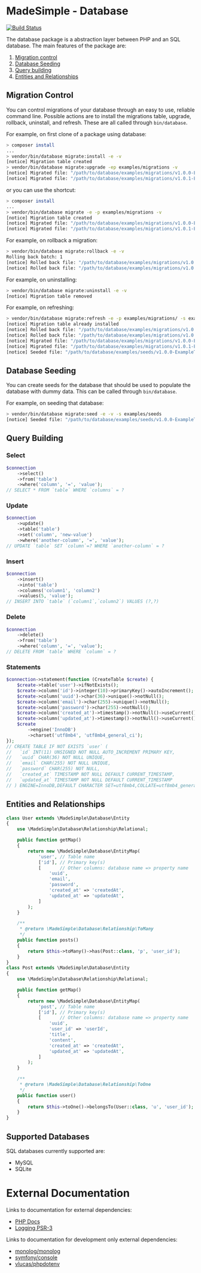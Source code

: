 # MadeSimple - Database
[![Build Status](https://travis-ci.org/pdscopes/database.svg?branch=master)](https://travis-ci.org/pdscopes/database)

The database package is a abstraction layer between PHP and an SQL database.
The main features of the package are:

1. [Migration control](#migration-control)
2. [Database Seeding](#database-seeding)
3. [Query building](#query-building)
4. [Entities and Relationships](#entities-and-relationships)

## Migration Control
You can control migrations of your database through an easy to use, reliable
command line. Possible actions are to install the migrations table, upgrade,
rollback, uninstall, and refresh. These are all called through `bin/database`.

For example, on first clone of a package using database:
```bash
> composer install
...
> vendor/bin/database migrate:install -e -v
[notice] Migration table created
> vendor/bin/database migrate:upgrade -ep examples/migrations -v
[notice] Migrated file: "/path/to/database/examples/migrations/v1.0.0-ExampleInitial.php"
[notice] Migrated file: "/path/to/database/examples/migrations/v1.0.1-ExampleComment.php"
```
or you can use the shortcut:
```bash
> composer install
...
> vendor/bin/database migrate -e -p examples/migrations -v
[notice] Migration table created
[notice] Migrated file: "/path/to/database/examples/migrations/v1.0.0-ExampleInitial.php"
[notice] Migrated file: "/path/to/database/examples/migrations/v1.0.1-ExampleComment.php"
```


For example, on rollback a migration:
```bash
> vendor/bin/database migrate:rollback -e -v
Rolling back batch: 1
[notice] Rolled back file: "/path/to/database/examples/migrations/v1.0.1-ExampleComment.php"
[notice] Rolled back file: "/path/to/database/examples/migrations/v1.0.0-ExampleInitial.php"
```

For example, on uninstalling:
```bash
> vendor/bin/database migrate:uninstall -e -v
[notice] Migration table removed
```

For example, on refreshing:
```bash
> vendor/bin/database migrate:refresh -e -p examples/migrations/ -s examples/seeds/ -v
[notice] Migration table already installed
[notice] Rolled back file: "/path/to/database/examples/migrations/v1.0.1-ExampleComment.php"
[notice] Rolled back file: "/path/to/database/examples/migrations/v1.0.0-ExampleInitial.php"
[notice] Migrated file: "/path/to/database/examples/migrations/v1.0.0-ExampleInitial.php"
[notice] Migrated file: "/path/to/database/examples/migrations/v1.0.1-ExampleComment.php"
[notice] Seeded file: "/path/to/database/examples/seeds/v1.0.0-ExampleTableSeeder.php"
```

## Database Seeding
You can create seeds for the database that should be used to populate the
database with dummy data. This can be called through `bin/database`.

For example, on seeding that database:
```bash
> vendor/bin/database migrate:seed -e -v -s examples/seeds
[notice] Seeded file: "/path/to/database/examples/seeds/v1.0.0-ExampleTableSeeder.php"
```

## Query Building
### Select
```php
$connection
    ->select()
    ->from('table')
    ->where('column', '=', 'value');
// SELECT * FROM `table` WHERE `columns` = ?
```

### Update
```php
$connection
    ->update()
    ->table('table')
    ->set('column', 'new-value')
    ->where('another-column', '=', 'value');
// UPDATE `table` SET `column`=? WHERE `another-column` = ?
```

### Insert
```php
$connection
    ->insert()
    ->into('table')
    ->columns('column1', 'column2')
    ->values(5, 'value');
// INSERT INTO `table` (`column1`,`column2`) VALUES (?,?)
```

### Delete
```php
$connection
    ->delete()
    ->from('table')
    ->where('column', '=', 'value');
// DELETE FROM `table` WHERE `column` = ?
```

### Statements
```php
$connection->statement(function (CreateTable $create) {
    $create->table('user')->ifNotExists();
    $create->column('id')->integer(10)->primaryKey()->autoIncrement();
    $create->column('uuid')->char(36)->unique()->notNull();
    $create->column('email')->char(255)->unique()->notNull();
    $create->column('password')->char(255)->notNull();
    $create->column('created_at')->timestamp()->notNull()->useCurrent();
    $create->column('updated_at')->timestamp()->notNull()->useCurrent();
    $create
        ->engine('InnoDB')
        ->charset('utf8mb4', 'utf8mb4_general_ci');
});
// CREATE TABLE IF NOT EXISTS `user` (
//   `id` INT(11) UNSIGNED NOT NULL AUTO_INCREMENT PRIMARY KEY,
//   `uuid` CHAR(36) NOT NULL UNIQUE,
//   `email` CHAR(255) NOT NULL UNIQUE,
//   `password` CHAR(255) NOT NULL,
//   `created_at` TIMESTAMP NOT NULL DEFAULT CURRENT_TIMESTAMP,
//   `updated_at` TIMESTAMP NOT NULL DEFAULT CURRENT_TIMESTAMP
// ) ENGINE=InnoDB,DEFAULT CHARACTER SET=utf8mb4,COLLATE=utf8mb4_general_ci
```

## Entities and Relationships
```php
class User extends \MadeSimple\Database\Entity
{
    use \MadeSimple\Database\Relationship\Relational;

    public function getMap()
    {
        return new \MadeSimple\Database\EntityMap(
            'user', // Table name
            ['id'], // Primary key(s)
            [       // Other columns: database name => property name
                'uuid',
                'email',
                'password',
                'created_at' => 'createdAt',
                'updated_at' => 'updatedAt',
            ]
        );
    }

    /**
     * @return \MadeSimple\Database\Relationship\ToMany
     */
    public function posts()
    {
        return $this->toMany()->has(Post::class, 'p', 'user_id');
    }
}
class Post extends \MadeSimple\Database\Entity
{
    use \MadeSimple\Database\Relationship\Relational;

    public function getMap()
    {
        return new \MadeSimple\Database\EntityMap(
            'post', // Table name
            ['id'], // Primary key(s)
            [       // Other columns: database name => property name
                'uuid',
                'user_id' => 'userId',
                'title',
                'content',
                'created_at' => 'createdAt',
                'updated_at' => 'updatedAt',
            ]
        );
    }

    /**
     * @return \MadeSimple\Database\Relationship\ToOne
     */
    public function user()
    {
        return $this->toOne()->belongsTo(User::class, 'u', 'user_id');
    }
}
```

## Supported Databases
SQL databases currently supported are:

* MySQL
* SQLite


# External Documentation
Links to documentation for external dependencies:
* [PHP Docs](http://php.net/)
* [Logging PSR-3](http://www.php-fig.org/psr/psr-3/)

Links to documentation for development only external dependencies:
* [monolog/monolog](https://github.com/Seldaek/monolog)
* [symfony/console](http://symfony.com/doc/current/components/console.html)
* [vlucas/phpdotenv](https://github.com/vlucas/phpdotenv)
